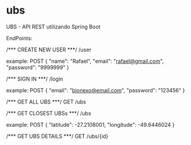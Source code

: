# ubs
UBS - API REST utilizando Spring Boot

EndPoints:

/*** CREATE NEW USER ***/
/user

example: POST
{
	"name": "Rafael",
	"email": "rafael@gmail.com",
	"password": "9999999"
}

/*** SIGN IN ***/
/login

example: POST
{
	"email": "bionexo@email.com",
	"password": "123456"
}

/*** GET ALL UBS ***/
GET
/ubs 

/*** GET CLOSEST UBSs ***/
/ubs

example: POST
{
	"latitude": -27.2108001,
	"longitude": -49.6446024
}

/*** GET UBS DETAILS ***/
GET
/ubs/{id} 
